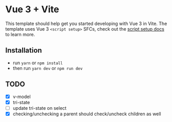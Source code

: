 # Vue 3 + Vite

This template should help get you started developing with Vue 3 in Vite. The template uses Vue 3 `<script setup>` SFCs, check out the [script setup docs](https://v3.vuejs.org/api/sfc-script-setup.html#sfc-script-setup) to learn more.

## Installation

- run `yarn` or `npm install`
- then run `yarn dev` or `npm run dev`

## TODO
- [x] v-model
- [x] tri-state
- [ ] update tri-state on select
- [x] checking/unchecking a parent should check/uncheck children as well
